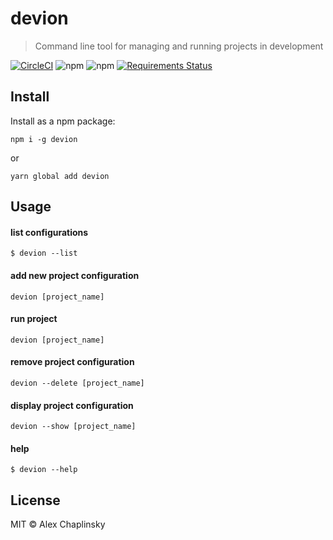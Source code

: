 # devion
> Command line tool for managing and running projects in development

[![CircleCI](https://circleci.com/gh/alchaplinsky/devion.svg?style=svg)](https://circleci.com/gh/alchaplinsky/devion)
![npm](https://img.shields.io/npm/v/devion?color=blue&label=npm%20verstion)
![npm](https://img.shields.io/npm/dt/devion?label=downloads)
[![Requirements Status](https://requires.io/github/alchaplinsky/devion/requirements.svg?branch=master)](https://requires.io/github/alchaplinsky/devion/requirements/?branch=master)

## Install
Install as a npm package:

```
npm i -g devion
```
or
```
yarn global add devion 
```

## Usage

#### list configurations

```
$ devion --list
```

#### add new project configuration
```
devion [project_name]
```

#### run project
```
devion [project_name]
```

#### remove project configuration
```
devion --delete [project_name]
```

#### display project configuration
```
devion --show [project_name]
```

#### help

```
$ devion --help
```


## License

MIT © Alex Chaplinsky
